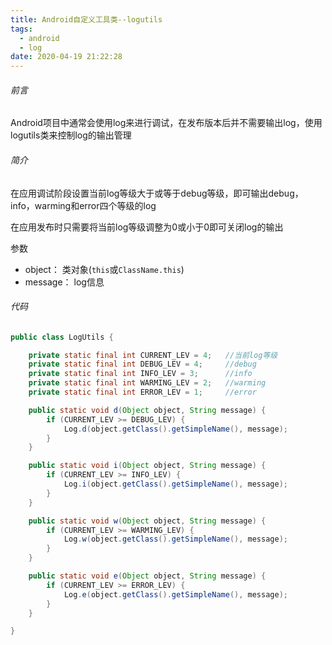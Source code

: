 ```yaml
---
title: Android自定义工具类--logutils
tags:
  - android
  - log
date: 2020-04-19 21:22:28
---
```


###### 前言

Android项目中通常会使用log来进行调试，在发布版本后并不需要输出log，使用logutils类来控制log的输出管理

###### 简介

在应用调试阶段设置当前log等级大于或等于debug等级，即可输出debug，info，warming和error四个等级的log

在应用发布时只需要将当前log等级调整为0或小于0即可关闭log的输出

参数

- object： 类对象(`this`或`ClassName.this`)
- message： log信息

###### 代码

```java
public class LogUtils {

    private static final int CURRENT_LEV = 4;	//当前log等级
    private static final int DEBUG_LEV = 4;		//debug
    private static final int INFO_LEV = 3;		//info
    private static final int WARMING_LEV = 2;	//warming
    private static final int ERROR_LEV = 1;		//error

    public static void d(Object object, String message) {
        if (CURRENT_LEV >= DEBUG_LEV) {
            Log.d(object.getClass().getSimpleName(), message);
        }
    }

    public static void i(Object object, String message) {
        if (CURRENT_LEV >= INFO_LEV) {
            Log.i(object.getClass().getSimpleName(), message);
        }
    }

    public static void w(Object object, String message) {
        if (CURRENT_LEV >= WARMING_LEV) {
            Log.w(object.getClass().getSimpleName(), message);
        }
    }

    public static void e(Object object, String message) {
        if (CURRENT_LEV >= ERROR_LEV) {
            Log.e(object.getClass().getSimpleName(), message);
        }
    }

}
```

